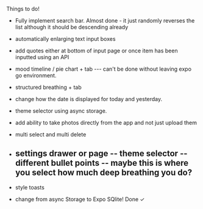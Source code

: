 Things to do!

- Fully implement search bar. Almost done - it just randomly reverses the list although it should be descending already

- automatically enlarging text input boxes

- add quotes either at bottom of input page or once item has been inputted using an API

- mood timeline / pie chart + tab --- can't be done without leaving expo go environment.

- structured breathing + tab

- change how the date is displayed for today and yesterday.

- theme selector using async storage.

- add ability to take photos directly from the app and not just upload them

- multi select and multi delete

- settings drawer or page
  -- theme selector
  -- different bullet points
  -- maybe this is where you select how much deep breathing you do?
  --

- style toasts

- change from async Storage to Expo SQlite! Done ✓
